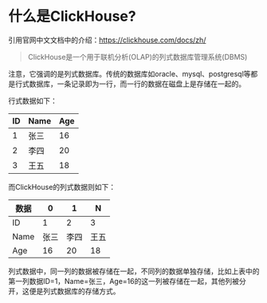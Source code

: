 # 什么是ClickHouse?

引用官网中文文档中的介绍：https://clickhouse.com/docs/zh/

> ClickHouse是一个用于联机分析(OLAP)的列式数据库管理系统(DBMS)

注意，它强调的是列式数据库。传统的数据库如oracle、mysql、postgresql等都是行式数据库，一条记录即为一行，而一行的数据在磁盘上是存储在一起的。

行式数据如下：

| ID | Name | Age |
|----|------|-----|
| 1  | 张三   | 16  |
| 2  | 李四   | 20  |
| 3  | 王五   | 18  |

而ClickHouse的列式数据则如下：

| 数据   | 0 | 1 | N  |
|------|---|---|---|
| ID   | 1 | 2 | 3 |
| Name | 张三  | 李四  | 王五  |
| Age  |  16 |  20 |  18 |

列式数据中，同一列的数据被存储在一起，不同列的数据单独存储，比如上表中的第一列数据ID=1，Name=张三，Age=16的这一列被存储在一起，其他列被分开，这便是列式数据库的存储方式。


